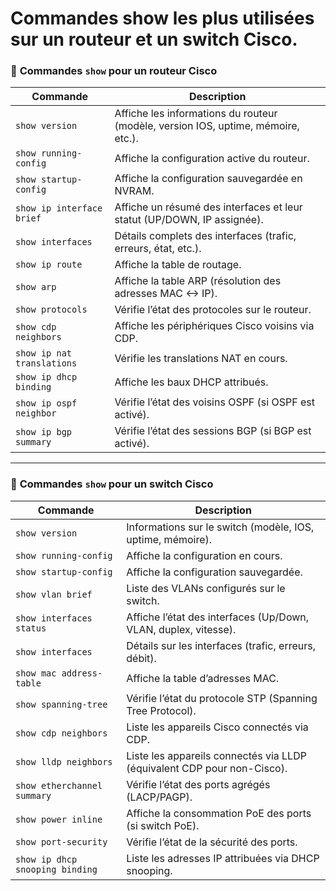 # Commandes show les plus utilisées sur un routeur et un switch Cisco.

### 📌 **Commandes `show` pour un routeur Cisco**

| **Commande** | **Description** |
| --- | --- |
| `show version` | Affiche les informations du routeur (modèle, version IOS, uptime, mémoire, etc.). |
| `show running-config` | Affiche la configuration active du routeur. |
| `show startup-config` | Affiche la configuration sauvegardée en NVRAM. |
| `show ip interface brief` | Affiche un résumé des interfaces et leur statut (UP/DOWN, IP assignée). |
| `show interfaces` | Détails complets des interfaces (trafic, erreurs, état, etc.). |
| `show ip route` | Affiche la table de routage. |
| `show arp` | Affiche la table ARP (résolution des adresses MAC <-> IP). |
| `show protocols` | Vérifie l’état des protocoles sur le routeur. |
| `show cdp neighbors` | Affiche les périphériques Cisco voisins via CDP. |
| `show ip nat translations` | Vérifie les translations NAT en cours. |
| `show ip dhcp binding` | Affiche les baux DHCP attribués. |
| `show ip ospf neighbor` | Vérifie l’état des voisins OSPF (si OSPF est activé). |
| `show ip bgp summary` | Vérifie l’état des sessions BGP (si BGP est activé). |

---

### 📌 **Commandes `show` pour un switch Cisco**

| **Commande** | **Description** |
| --- | --- |
| `show version` | Informations sur le switch (modèle, IOS, uptime, mémoire). |
| `show running-config` | Affiche la configuration en cours. |
| `show startup-config` | Affiche la configuration sauvegardée. |
| `show vlan brief` | Liste des VLANs configurés sur le switch. |
| `show interfaces status` | Affiche l’état des interfaces (Up/Down, VLAN, duplex, vitesse). |
| `show interfaces` | Détails sur les interfaces (trafic, erreurs, débit). |
| `show mac address-table` | Affiche la table d’adresses MAC. |
| `show spanning-tree` | Vérifie l’état du protocole STP (Spanning Tree Protocol). |
| `show cdp neighbors` | Liste les appareils Cisco connectés via CDP. |
| `show lldp neighbors` | Liste les appareils connectés via LLDP (équivalent CDP pour non-Cisco). |
| `show etherchannel summary` | Vérifie l’état des ports agrégés (LACP/PAGP). |
| `show power inline` | Affiche la consommation PoE des ports (si switch PoE). |
| `show port-security` | Vérifie l’état de la sécurité des ports. |
| `show ip dhcp snooping binding` | Liste les adresses IP attribuées via DHCP snooping. |